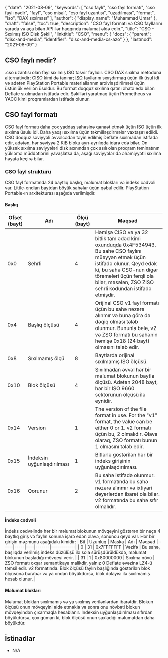 {
  "date": "2021-08-09",
  "keywords": [
"cso faylı",
"cso fayl formatı",
"cso faylı nədir",
"fayl",
"cso misal",
"cso fayl uzantısı",
"uzadılması",
"format",
"iso",
"DAX sıxılması"
],
  "author": {
    "display_name": "Muhammad Umar"
},
  "draft": "false",
  "toc": true,
  "description": "CSO fayl formatı və CSO fayllarını yarada və aça bilən API-lər haqqında məlumat əldə edin.",
  "title": "CSO - Sıxılmış ISO Disk Şəkli",
  "linktitle": "CSO",
  "menu": {
    "docs": {
      "parent": "disc-and-media",
      "identifier": "disc-and-media-cs-azo"
}
},
  "lastmod": "2021-08-09"
}

## CSO faylı nədir?

.cso uzantısı olan fayl sıxılmış ISO təsvir faylıdır. CSO DAX sıxılma metoduna alternativdir; CISO kimi də tanınır; [ISO](/compression/iso/) fayllarını sıxışdırmaq üçün ilk üsul idi və adətən PlayStation Portable materiallarının arxivləşdirilməsi üçün üstünlük verilən üsuldur. Bu format doqquz sıxılma qatını əhatə edə bilən Deflate sıxılmadan istifadə edir. Şəkilləri yaratmaq üçün Prometheus və YACC kimi proqramlardan istifadə olunur.

## CSO fayl formatı

CSO fayl formatı daha çox yaddaş sahəsinə qənaət etmək üçün ISO üçün ilk sıxılma üsulu idi. Daha yaxşı sıxılma üçün təkmilləşdirmələr vaxtaşırı edildi. CSO doqquz səviyyəli əvvəlcədən təyin edilmiş Deflate sıxılmadan istifadə edir, adətən, hər səviyyə 2 KiB bloku ayrı-ayrılıqda idarə edə bilər. Ən yüksək sıxılma səviyyələri disk axınından çox asılı olan proqram təminatının yükləmə müddətlərini yavaşlatsa da, aşağı səviyyələr də əhəmiyyətli sıxılma həyata keçirə bilər.

### CSO fayl strukturu

CSO fayl formatında 24 baytlıq başlıq, məlumat blokları və indeks cədvəli var. Little-endian baytdan böyük sahələr üçün qəbul edilir. PlayStation Portable-ın arxitekturası aşağıda verilmişdir.

#### Başlıq

| Ofset (bayt) | Adı | Ölçü (bayt) | Məqsəd |
----------|----------|--------------|---------|
| 0x0 | Sehrli | 4 | Həmişə CISO və ya 32 bitlik tam ədəd kimi oxunduqda 0x4F534943. Bu sahə CSO faylını müəyyən etmək üçün istifadə olunur. Qeyd edək ki, bu sahə CSO-nun digər törəmələri üçün fərqli ola bilər, məsələn, ZSO ZISO sehrli kodundan istifadə etmişdir. |
| 0x4 | Başlıq ölçüsü | 4 | Orijinal CSO v1 fayl formatı üçün bu sahə nəzərə alınmır və buna görə də dəqiq olması tələb olunmur. Bununla belə, v2 və ZSO formatı bu sahənin həmişə 0x18 (24 bayt) olmasını tələb edir. |
| 0x8 | Sıxılmamış ölçü | 8 | Baytlarda orijinal sıxılmamış ISO ölçüsü. |
| 0x10 | Blok ölçüsü | 4 | Sıxılmadan əvvəl hər bir məlumat blokunun baytla ölçüsü. Adətən 2048 bayt, hər bir ISO 9660 sektorunun ölçüsü ilə eynidir. |
| 0x14 | Version | 1 | The version of the file format in use. For the "v1" format, the value can be either 0 or 1. v2 formatı üçün bu, 2 olmalıdır. Əlavə olaraq, ZSO formatı bunun 1 olmasını tələb edir. |
| 0x15 | İndeksin uyğunlaşdırılması | 1 | Bitlərlə göstərilən hər bir indeks girişinin uyğunlaşdırılması. |
| 0x16 | Qorunur | 2 | Bu sahə istifadə olunmur. v1 formatında bu sahə nəzərə alınmır və ixtiyari dəyərlərdən ibarət ola bilər. v2 formatında bu sahə sıfır olmalıdır. |

#### İndeks cədvəli

İndeks cədvəlində hər bir məlumat blokunun mövqeyini göstərən bir neçə 4 baytlıq giriş və faylın sonuna işarə edən əlavə, sonuncu qeyd var.
Hər bir girişin məzmunu aşağıdakı kimidir:
| Bit | Uzunluq | Maska | Adı | Məqsəd |
-----|-----|----|-------|------------|
| 0 | 31 | 0x7FFFFFFF | Vəzifə | Bu sahə, başlıqda verilmiş indeks düzülüşü ilə sola sürüşdürüldükdə, məlumat blokunun başladığı mövqeyi verir. |
| 31 | 1 | 0x80000000 | Sıxılma növü | ZSO formatı oxşar semantikaya malikdir, yalnız 0 Deflate əvəzinə LZ4-ü təmsil edir. v2 formatında. Blok ölçüsü faylın başlığında göstərilən blok ölçüsünə bərabər və ya ondan böyükdürsə, blok dolayısı ilə sıxılmamış hesab olunur. |

#### Məlumat blokları

Məlumat blokları sıxılmamış və ya sıxılmış verilənlərdən ibarətdir. Blokun ölçüsü onun mövqeyini əldə etməklə və sonra onu növbəti blokun mövqeyindən çıxarmaqla hesablanır. İndeksin uyğunlaşdırılması sıfırdan böyükdürsə, çox güman ki, blok ölçüsü onun saxladığı məlumatdan daha böyükdür.


## İstinadlar 

* N/A


